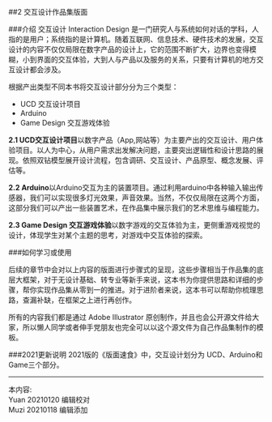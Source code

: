 ##2 交互设计作品集版面

###介绍
交互设计 Interaction Design 是一门研究人与系统如何对话的学科，人指的是用户；系统指的是计算机。随着互联网、信息技术、硬件技术的发展，交互设计的内容不仅仅局限在数字产品的设计上，它的范围不断扩大，边界也变得模糊，小到界面的交互体验，大到人与产品以及服务的关系，只要有计算机的地方交互设计都会涉及。

根据产出类型不同本书将交互设计部分分为三个类型：

* UCD 交互设计项目
* Arduino
* Game Design 交互游戏体验

**2.1 UCD交互设计项目**以数字产品（App,网站等）为主要产出的交互设计、用户体验项目。以人为中心，从用户需求出发解决问题，主要突出逻辑性和设计思路的展现。依照双钻模型展开设计流程，包含调研、交互设计、产品原型、概念发展、评估等。

**2.2 Arduino**以Arduino交互为主的装置项目。通过利用arduino中各种输入输出传感器，我们可以实现很多灯光效果，声音效果。当然，不仅仅局限在这两个方面，这部分我们可以产出一些装置艺术，在作品集中展示我们的艺术思维与编程能力。

**2.3 Game Design 交互游戏体验**以数字游戏的交互体验为主，更侧重游戏视觉的设计，体现学生对某个主题的思考，对游戏中交互体验的探索。

###如何学习或使用

后续的章节中会对以上内容的版面进行步骤式的呈现，这些步骤相当于作品集的底层大框架，对于无设计基础、转专业等新手来说，这本书为你提供思路和详细的步骤，帮你实现作品集从零到一的推进。对于进阶者来说，这本书可以帮助你梳理思路，查漏补缺，在框架之上进行再创作。

所有的内容我们都是通过 Adobe Illustrator 原创制作，并且也会公开源文件给大家，所以懒人同学或者伸手党朋友也完全可以以这个源文件为自己作品集制作的模板。

###2021更新说明
2021版的《版面速食》中，交互设计划分为 UCD、Arduino和 Game三个部分。

---
本内容:  
Yuan 20210120 编辑校对  
Muzi 20210118 编辑添加
